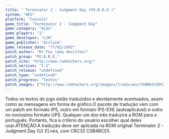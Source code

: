 ```yaml
---
title: " Terminator 2 - Judgment Day (PO.B.R.E.)"
system: "NES"
platform: "Console"
game_title: "Terminator 2 - Judgment Day"
game_category: "Ação"
game_players: "1"
game_developer: "LJN"
game_publisher: "Acclaim"
game_release_date: "??/02/1992"
patch_author: "Mr.Fox (aka devilfox)"
patch_group: "PO.B.R.E."
patch_site: "http://www.romhackers.org/"
patch_version: "1.1"
patch_release: "undefined"
patch_type: "undefined"
patch_progress: "Textos"
patch_images: ["http://www.romhackers.org/imagens/traducoes/%5BNES%5D%20Terminator%202%20-%20POBRE%20-%201.png","http://www.romhackers.org/imagens/traducoes/%5BNES%5D%20Terminator%202%20-%20POBRE%20-%202.png","http://www.romhackers.org/imagens/traducoes/%5BNES%5D%20Terminator%202%20-%20POBRE%20-%203.png"]
---
```

Todos os textos do jogo estão traduzidos e devidamente acentuados, assim como as mensagens em forma de gráfico.O pacote de tradução vem com um patch em formato IPS, outro em formato IPS-EXE (autoaplicável) e outro no novíssimo formato UPS. Qualquer um dos três traduzirá a ROM para o português. Portanto, fica a critério do usuário escolher qual deles usar.ATENÇÃO:A tradução deve ser aplicada na ROM original Terminator 2 - Judgment Day (U) [!].nes, com CRC32 C0B4BCE5.
